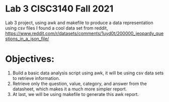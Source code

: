 # Lab 3 CISC3140 Fall 2021
Lab 3 project, using awk and makefile to produce a data representation using csv files
I found a cool data set from reddit, https://www.reddit.com/r/datasets/comments/1uyd0t/200000_jeopardy_questions_in_a_json_file/

# Objectives: 
1. Build a basic data analysis script using awk, it will be using csv data sets to retrieve information.
2. Retrieve only the question, value, category, and answer from the datasheet, which makes it a much more simpler report.
3. At last, we will be using makefile to generate this awk report.


